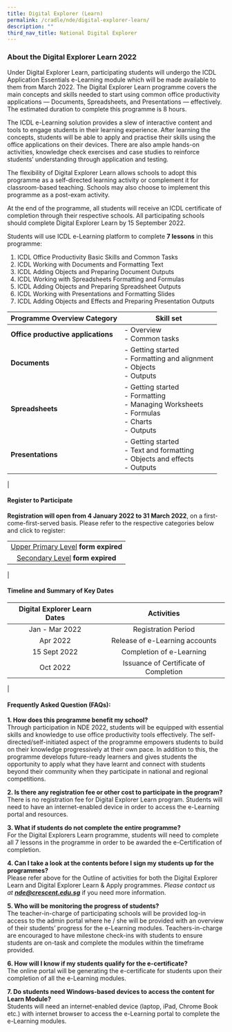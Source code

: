 ```yaml
---
title: Digital Explorer (Learn)
permalink: /cradle/nde/digital-explorer-learn/
description: ""
third_nav_title: National Digital Explorer
---
```


### **About the Digital Explorer Learn 2022**
Under Digital Explorer Learn, participating students will undergo the ICDL Application Essentials e-Learning module which will be made available to them from March 2022. The Digital Explorer Learn programme covers the main concepts and skills needed to start using common office productivity applications — Documents, Spreadsheets, and Presentations — effectively. The estimated duration to complete this programme is 8 hours.

The ICDL e-Learning solution provides a slew of interactive content and tools to engage students in their learning experience. After learning the concepts, students will be able to apply and practise their skills using the office applications on their devices. There are also ample hands-on activities, knowledge check exercises and case studies to reinforce students’ understanding through application and testing.

The flexibility of Digital Explorer Learn allows schools to adopt this programme as a self-directed learning activity or complement it for classroom-based teaching. Schools may also choose to implement this programme as a post-exam activity.

At the end of the programme, all students will receive an ICDL certificate of completion through their respective schools. All participating schools should complete Digital Explorer Learn by 15 September 2022.

Students will use ICDL e-Learning platform to complete **7 lessons** in this programme:<br>
1. ICDL Office Productivity Basic Skills and Common Tasks<br>
2. ICDL Working with Documents and Formatting Text<br>
3. ICDL Adding Objects and Preparing Document Outputs<br>
4. ICDL Working with Spreadsheets Formatting and Formulas<br>
5. ICDL Adding Objects and Preparing Spreadsheet Outputs<br>
6. ICDL Working with Presentations and Formatting Slides<br>
7. ICDL Adding Objects and Effects and Preparing Presentation Outputs

| Programme Overview Category | Skill set |
|---|---|
| **Office productive applications** | - Overview<br>- Common tasks |
| **Documents** | - Getting started<br>- Formatting and alignment<br>- Objects<br>- Outputs |
| **Spreadsheets** | - Getting started<br>- Formatting<br>- Managing Worksheets<br>- Formulas<br>- Charts<br>- Outputs  |
| **Presentations** | - Getting started<br>- Text and formatting<br>- Objects and effects<br>- Outputs |
|

#### **Register to Participate**
**Registration will open from 4 January 2022 to 31 March 2022**, on a first-come-first-served basis. Please refer to the respective categories below and click to register:

|  |
|:---:|
| [Upper Primary Level](https://form.gov.sg/#!/61a44c45fb55fa001263bb59) **form expired**|
| [Secondary Level](https://form.gov.sg/#!/61a44c45fb55fa001263bb59) **form expired**|
|

#### **Timeline and Summary of Key Dates**

| Digital Explorer Learn Dates | Activities |
|:---:|:---:|
| Jan - Mar 2022 | Registration Period |
| Apr 2022 | Release of e-Learning accounts |
|  15 Sept 2022 | Completion of e-Learning |
| Oct 2022 | Issuance of Certificate of Completion  |
|

#### **Frequently Asked Question (FAQs):**
**1\. How does this programme benefit my school?**<br>
Through participation in NDE 2022, students will be equipped with essential skills and knowledge to use office productivity tools effectively. The self-directed/self-initiated aspect of the programme empowers students to build on their knowledge progressively at their own pace. In addition to this, the programme develops future-ready learners and gives students the opportunity to apply what they have learnt and connect with students beyond their community when they participate in national and regional competitions.

**2\. Is there any registration fee or other cost to participate in the program?**<br>
There is no registration fee for Digital Explorer Learn program. Students will need to have an internet-enabled device in order to access the e-Learning portal and resources.

**3\. What if students do not complete the entire programme?**<br>
For the Digital Explorers Learn programme, students will need to complete all 7 lessons in the programme in order to be awarded the e-Certification of completion.

**4\. Can I take a look at the contents before I sign my students up for the programmes?**<br>
Please refer above for the Outline of activities for both the Digital Explorer Learn and Digital Explorer Learn & Apply programmes. _Please contact us at **[nde@crescent.edu.sg](mailto:nde@crescent.edu.sg)**_ if you need more information.

**5\. Who will be monitoring the progress of students?**<br>
The teacher-in-charge of participating schools will be provided log-in access to the admin portal where he / she will be provided with an overview of their students’ progress for the e-Learning modules. Teachers-in-charge are encouraged to have milestone check-ins with students to ensure students are on-task and complete the modules within the timeframe provided.

**6\. How will I know if my students qualify for the e-certificate?**<br>
The online portal will be generating the e-certificate for students upon their completion of all the e-Learning modules.

**7\. Do students need Windows-based devices to access the content for Learn Module?**<br>
Students will need an internet-enabled device (laptop, iPad, Chrome Book etc.) with internet browser to access the e-Learning portal to complete the e-Learning modules.